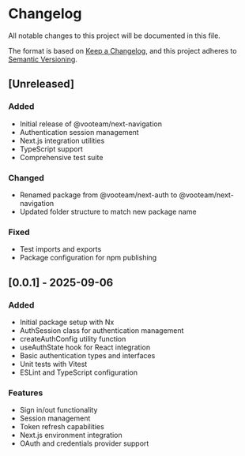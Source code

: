 # Changelog

All notable changes to this project will be documented in this file.

The format is based on [Keep a Changelog](https://keepachangelog.com/en/1.0.0/),
and this project adheres to [Semantic Versioning](https://semver.org/spec/v2.0.0.html).

## [Unreleased]

### Added

- Initial release of @vooteam/next-navigation
- Authentication session management
- Next.js integration utilities
- TypeScript support
- Comprehensive test suite

### Changed

- Renamed package from @vooteam/next-auth to @vooteam/next-navigation
- Updated folder structure to match new package name

### Fixed

- Test imports and exports
- Package configuration for npm publishing

## [0.0.1] - 2025-09-06

### Added

- Initial package setup with Nx
- AuthSession class for authentication management
- createAuthConfig utility function
- useAuthState hook for React integration
- Basic authentication types and interfaces
- Unit tests with Vitest
- ESLint and TypeScript configuration

### Features

- Sign in/out functionality
- Session management
- Token refresh capabilities
- Next.js environment integration
- OAuth and credentials provider support
